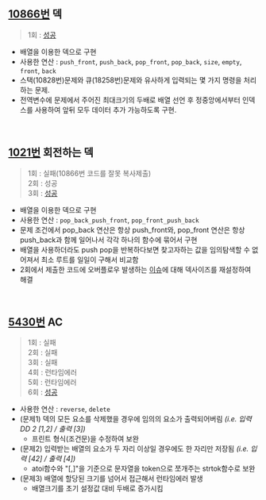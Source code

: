 ## [10866번](https://www.acmicpc.net/problem/10866) 덱
> 1회 : [성공](./baekjoon_10866_deque.c)
- 배열을 이용한 덱으로 구현
- 사용한 연산 : `push_front`, `push_back`, `pop_front`, `pop_back`, `size`, `empty`, `front`, `back`
- 스택(10828번)문제와 큐(18258번)문제와 유사하게 입력되는 몇 가지 명령을 처리하는 문제.
- 전역변수에 문제에서 주어진 최대크기의 두배로 배열 선언 후 정중앙에서부터 인덱스를 사용하여 앞뒤 모두 데이터 추가 가능하도록 구현.
<br>

## [1021번](https://www.acmicpc.net/problem/1021) 회전하는 덱
> 1회 : 실패(10866번 코드를 잘못 복사제출) <br>
> 2회 : 성공<br>
> 3회 : [성공](./baekjoon_01021_rotating_queue.c)
- 배열을 이용한 덱으로 구현
- 사용한 연산 : `pop_back_push_front`, `pop_front_push_back`
- 문제 조건에서 pop_back 연산은 항상 push_front와, pop_front 연산은 항상 push_back과 함께 일어나서 각각 하나의 함수에 묶어서 구현
- 배열을 사용하더라도 push pop을 반복하다보면 찾고자하는 값을 임의탐색할 수 없어져서 최소 루트를 일일이 구해서 비교함
- 2회에서 제출한 코드에 오버플로우 발생하는 [이슈](github.com/365kim/algorithm_study/issues/1)에 대해 덱사이즈를 재설정하여 해결
<br>

## [5430번](https://www.acmicpc.net/problem/5430) AC
> 1회 : 실패 <br>
> 2회 : 실패 <br>
> 3회 : 실패 <br>
> 4회 : 런타임에러 <br>
> 5회 : 런타임에러 <br>
> 6회 : [성공](./baekjoon_05430_AC.c)
- 사용한 연산 : `reverse`, `delete`
- (문제1) 덱의 모든 요소를 삭제했을 경우에 임의의 요소가 출력되어버림 *(i.e. 입력 DD 2 [1,2] / 출력 [3])*
    - 프린트 형식(조건문)을 수정하여 보완
- (문제2) 입력받는 배열의 요소가 두 자리 이상일 경우에도 한 자리만 저장됨 *(i.e. 입력 [42] / 출력 [4])*
    - atoi함수와 "[,]"을 기준으로 문자열을 token으로 쪼개주는 strtok함수로 보완
- (문제3) 배열에 할당된 크기를 넘어서 접근해서 런타임에러 발생
    - 배열크기를 초기 설정값 대비 두배로 증가시킴
<br>
